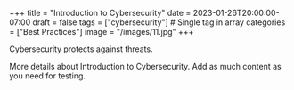 +++
title = "Introduction to Cybersecurity"
date = 2023-01-26T20:00:00-07:00
draft = false
tags = ["cybersecurity"] # Single tag in array
categories = ["Best Practices"]
image = "/images/11.jpg"
+++

Cybersecurity protects against threats.

More details about Introduction to Cybersecurity. Add as much content as you need for testing.

